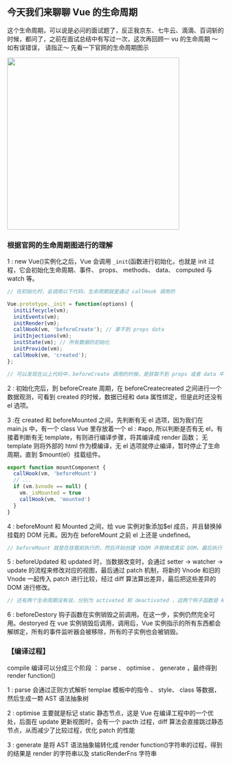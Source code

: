 ## 今天我们来聊聊 Vue 的生命周期

这个生命周期，可以说是必问的面试题了，反正我京东、七牛云、滴滴、百词斩的时候，都问了，之前在面试总结中有写过一次，这次再回顾一 vu 的生命周期 ～ 如有误错误， 请指正～ 先看一下官网的生命周期图示

<img src="https://cn.vuejs.org/images/lifecycle.png" width="400">

### 根据官网的生命周期图进行的理解

1 : new Vue()实例化之后，Vue 会调用 `_init`(函数进行初始化，也就是 init 过程，它会初始化生命周期、事件、 props、 methods、 data、 computed 与 watch 等。

```javascript
// 在初始化时，会调用以下代码，生命周期就是通过 callHook 调用的

Vue.prototype._init = function(options) {
  initLifecycle(vm);
  initEvents(vm);
  initRender(vm);
  callHook(vm, 'beforeCreate'); // 拿不到 props data
  initInjections(vm);
  initState(vm); // 所有数据的初始化
  initProvide(vm);
  callHook(vm, 'created');
};

// 可以发现在以上代码中，beforeCreate 调用的时候，是获取不到 props 或者 data 中的数据的，因为这些数据的初始化都在 initState 中。
```

2 : 初始化完后，到 beforeCreate 周期，在 beforeCreatecreated 之间进行一个数据观测，可看到 created 的时候，数据已经和 data 属性绑定，但是此时还没有 el 选项。

3 :在 created 和 beforeMounted 之间，先判断有无 el 选项，因为我们在 main.js 中，有一个 class Vue 里存放着一个 el : #app, 所以判断是否有无 el，有接着判断有无 template，有则进行编译步骤，将其编译成 render 函数； 无 template 则将外部的 html 作为模编译，无 el 选项就停止编译，暂时停止了生命周期，直到 \$mount(el）挂载组件。

```javascript
export function mountComponent {
  callHook(vm, 'beforeMount')
  // ...
  if (vm.$vnode == null) {
    vm._isMounted = true
    callHook(vm, 'mounted')
  }
}
```

4 : beforeMount 和 Mounted 之间，给 vue 实例对象添加\$el 成员，并且替换掉挂载的 DOM 元素。因为在 beforeMount 之前 el 上还是 undefined。

```javascript
// beforeMount 就是在挂载前执行的，然后开始创建 VDOM 并替换成真实 DOM，最后执行 mounted 钩子。这里会有个判断逻辑，如果是外部 new Vue({}) 的话，不会存在 $vnode ，所以直接执行 mounted 钩子了。如果有子组件的话，会递归挂载子组件，只有当所有子组件全部挂载完毕，才会执行根组件的挂载钩子。
```

5 : beforeUpdated 和 updated 时，当数据改变时，会通过 setter -> watcher -> update 的流程来修改对应的视图，最后通过 patch 机制，将新的 Vnode 和旧的 Vnode 一起传入 patch 进行比较，经过 diff 算法算出差异，最后把这些差异的 DOM 进行修改。

```javascript
// 还有两个生命周期没有说，分别为 activated 和 deactivated ，这两个钩子函数是 keep-alive 组件独有的。用 keep-alive 包裹的组件在切换时不会进行销毁，而是缓存到内存中并执行 deactivated 钩子函数，命中缓存渲染后会执行 actived 钩子函数
```

6 : beforeDestory 钩子函数在实例销毁之前调用。在这一步，实例仍然完全可用。destoryed 在 vue 实例销毁后调用，调用后，Vue 实例指示的所有东西都会解绑定，所有的事件监听器会被移除，所有的子实例也会被销毁。

### 【编译过程】

compile 编译可以分成三个阶段 ： parse 、 optimise 、 generate ，最终得到 render function()

1 : parse 会通过正则方式解析 templae 模板中的指令 、 style、 class 等数据，然后生成一颗 AST 语法抽象树

2 : optimise 主要就是标记 static 静态节点，这是 Vue 在编译工程中的一个优处，后面在 update 更新视图时，会有一个 pacth 过程，diff 算法会直接跳过静态节点，从而减少了比较过程，优化 patch 的性能

3 : generate 是将 AST 语法抽象输转化成 render function()字符串的过程，得到的结果是 render 的字符串以及 staticRenderFns 字符串
